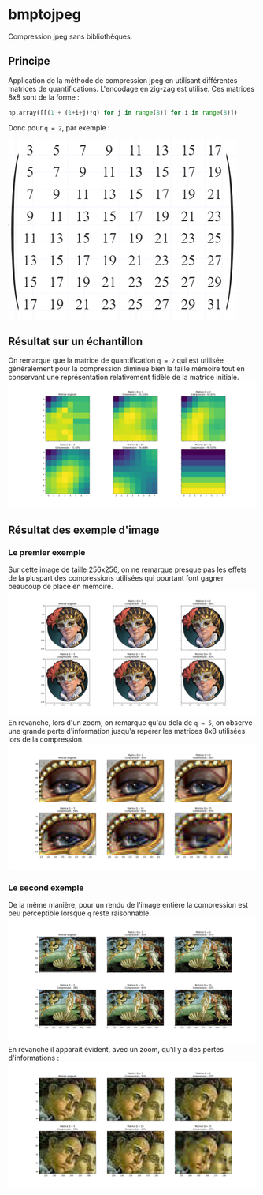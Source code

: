 # bmptojpeg
Compression jpeg sans bibliothèques.

## Principe
Application de la méthode de compression jpeg en utilisant différentes matrices de quantifications.
L'encodage en zig-zag est utilisé.
Ces matrices 8x8 sont de la forme : 
```python
np.array([[(1 + (1+i+j)*q) for j in range(8)] for i in range(8)])
```
Donc pour `q = 2`, par exemple :

![matrice](https://github.com/TomBeranget/bmptojpeg/blob/main/pictures/matrix.PNG?raw=true)

## Résultat sur un échantillon
On remarque que la matrice de quantification `q = 2` qui est utilisée généralement pour la compression diminue bien la taille mémoire tout en conservant une représentation relativement fidèle de la matrice initiale.
![matrice](https://github.com/TomBeranget/bmptojpeg/blob/main/pictures/echantillon.png?raw=true)
## Résultat des exemple d'image
### Le premier exemple
Sur cette image de taille 256x256, on ne remarque presque pas les effets de la pluspart des compressions utilisées qui pourtant font gagner beaucoup de place en mémoire.
![matrice](https://github.com/TomBeranget/bmptojpeg/blob/main/pictures/a2_base.png?raw=true)
En revanche, lors d'un zoom, on remarque qu'au delà de `q = 5`, on observe une grande perte d'information jusqu'a repérer les matrices 8x8 utilisées lors de la compression.
![matrice](https://github.com/TomBeranget/bmptojpeg/blob/main/pictures/a2_zoom.png?raw=true)
### Le second exemple
De la même manière, pour un rendu de l'image entière la compression est peu perceptible lorsque `q` reste raisonnable.
![matrice](https://github.com/TomBeranget/bmptojpeg/blob/main/pictures/a_base.png?raw=true)
En revanche il apparait évident, avec un zoom, qu'il y a des pertes d'informations :
![matrice](https://github.com/TomBeranget/bmptojpeg/blob/main/pictures/a_zoom.png?raw=true)
